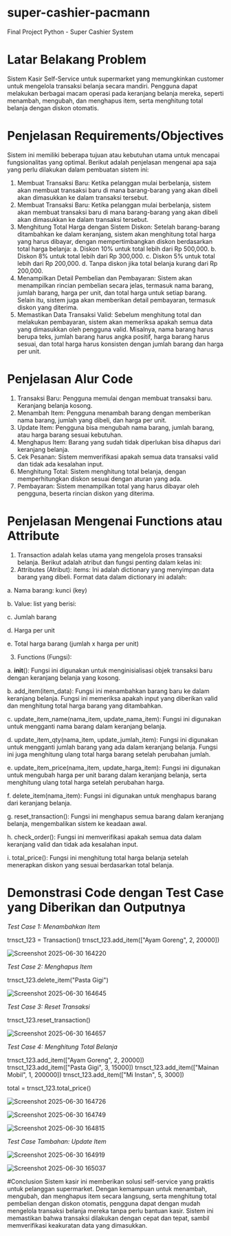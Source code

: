 # super-cashier-pacmann
Final Project Python - Super Cashier System
# Latar Belakang Problem
Sistem Kasir Self-Service untuk supermarket yang memungkinkan customer untuk mengelola transaksi belanja secara mandiri. Pengguna dapat melakukan berbagai macam operasi pada keranjang belanja mereka, seperti menambah, mengubah, dan menghapus item, serta menghitung total belanja dengan diskon otomatis.
# Penjelasan Requirements/Objectives
Sistem ini memiliki beberapa tujuan atau kebutuhan utama untuk mencapai fungsionalitas yang optimal. Berikut adalah penjelasan mengenai apa saja yang perlu dilakukan dalam pembuatan sistem ini:
1. Membuat Transaksi Baru: Ketika pelanggan mulai berbelanja, sistem akan membuat transaksi baru di mana barang-barang yang akan dibeli akan dimasukkan ke dalam transaksi tersebut.
2. Membuat Transaksi Baru: Ketika pelanggan mulai berbelanja, sistem akan membuat transaksi baru di mana barang-barang yang akan dibeli akan dimasukkan ke dalam transaksi tersebut.
3. Menghitung Total Harga dengan Sistem Diskon: Setelah barang-barang ditambahkan ke dalam keranjang, sistem akan menghitung total harga yang harus dibayar, dengan mempertimbangkan diskon berdasarkan total harga belanja: a. Diskon 10% untuk total lebih dari Rp 500,000. b. Diskon 8% untuk total lebih dari Rp 300,000. c. Diskon 5% untuk total lebih dari Rp 200,000. d. Tanpa diskon jika total belanja kurang dari Rp 200,000.
4. Menampilkan Detail Pembelian dan Pembayaran: Sistem akan menampilkan rincian pembelian secara jelas, termasuk nama barang, jumlah barang, harga per unit, dan total harga untuk setiap barang. Selain itu, sistem juga akan memberikan detail pembayaran, termasuk diskon yang diterima.
5. Memastikan Data Transaksi Valid: Sebelum menghitung total dan melakukan pembayaran, sistem akan memeriksa apakah semua data yang dimasukkan oleh pengguna valid. Misalnya, nama barang harus berupa teks, jumlah barang harus angka positif, harga barang harus sesuai, dan total harga harus konsisten dengan jumlah barang dan harga per unit.
# Penjelasan Alur Code
1. Transaksi Baru: Pengguna memulai dengan membuat transaksi baru. Keranjang belanja kosong.
2. Menambah Item: Pengguna menambah barang dengan memberikan nama barang, jumlah yang dibeli, dan harga per unit.
3. Update Item: Pengguna bisa mengubah nama barang, jumlah barang, atau harga barang sesuai kebutuhan.
4. Menghapus Item: Barang yang sudah tidak diperlukan bisa dihapus dari keranjang belanja.
5. Cek Pesanan: Sistem memverifikasi apakah semua data transaksi valid dan tidak ada kesalahan input.
6. Menghitung Total: Sistem menghitung total belanja, dengan memperhitungkan diskon sesuai dengan aturan yang ada.
7. Pembayaran: Sistem menampilkan total yang harus dibayar oleh pengguna, beserta rincian diskon yang diterima.
# Penjelasan Mengenai Functions atau Attribute
1. Transaction adalah kelas utama yang mengelola proses transaksi belanja. Berikut adalah atribut dan fungsi penting dalam kelas ini:
2. Attributes (Atribut):
items: Ini adalah dictionary yang menyimpan data barang yang dibeli. Format data dalam dictionary ini adalah:

a. Nama barang: kunci (key)

b. Value: list yang berisi:

c. Jumlah barang

d. Harga per unit

e. Total harga barang (jumlah x harga per unit)

3. Functions (Fungsi):
    
a. __init__(): Fungsi ini digunakan untuk menginisialisasi objek transaksi baru dengan keranjang belanja yang kosong.

b. add_item(item_data): Fungsi ini menambahkan barang baru ke dalam keranjang belanja. Fungsi ini memeriksa apakah input yang diberikan valid dan menghitung total harga barang yang ditambahkan.

c. update_item_name(nama_item, update_nama_item): Fungsi ini digunakan untuk mengganti nama barang dalam keranjang belanja.

d. update_item_qty(nama_item, update_jumlah_item): Fungsi ini digunakan untuk mengganti jumlah barang yang ada dalam keranjang belanja. Fungsi ini juga menghitung ulang total harga barang setelah perubahan jumlah.

e. update_item_price(nama_item, update_harga_item): Fungsi ini digunakan untuk mengubah harga per unit barang dalam keranjang belanja, serta menghitung ulang total harga setelah perubahan harga.

f. delete_item(nama_item): Fungsi ini digunakan untuk menghapus barang dari keranjang belanja.

g. reset_transaction(): Fungsi ini menghapus semua barang dalam keranjang belanja, mengembalikan sistem ke keadaan awal.

h. check_order(): Fungsi ini memverifikasi apakah semua data dalam keranjang valid dan tidak ada kesalahan input.

i. total_price(): Fungsi ini menghitung total harga belanja setelah menerapkan diskon yang sesuai berdasarkan total belanja.
# Demonstrasi Code dengan Test Case yang Diberikan dan Outputnya
*Test Case 1: Menambahkan Item*

trnsct_123 = Transaction()
trnsct_123.add_item(["Ayam Goreng", 2, 20000])

![Screenshot 2025-06-30 164220](https://github.com/user-attachments/assets/051a6bc2-2acd-4da5-a11c-fed050cdd7e3)

*Test Case 2: Menghapus Item*

trnsct_123.delete_item("Pasta Gigi")

![Screenshot 2025-06-30 164645](https://github.com/user-attachments/assets/9eef6bc9-6d5e-4168-b13b-81b72b20c853)

*Test Case 3: Reset Transaksi*

trnsct_123.reset_transaction()

![Screenshot 2025-06-30 164657](https://github.com/user-attachments/assets/2b66d8de-596c-434d-b7cd-7b1bfc3ca256)


*Test Case 4: Menghitung Total Belanja*

trnsct_123.add_item(["Ayam Goreng", 2, 20000])
trnsct_123.add_item(["Pasta Gigi", 3, 15000])
trnsct_123.add_item(["Mainan Mobil", 1, 200000])
trnsct_123.add_item(["Mi Instan", 5, 3000])

total = trnsct_123.total_price()


![Screenshot 2025-06-30 164726](https://github.com/user-attachments/assets/dcc85661-4f48-48a4-9f22-c3eb09be84c8)


![Screenshot 2025-06-30 164749](https://github.com/user-attachments/assets/796addc4-adbc-4ce9-8a54-de93aa0f67f6)


![Screenshot 2025-06-30 164815](https://github.com/user-attachments/assets/090e2505-bbbc-48e6-bb6c-31838ff1e533)

*Test Case Tambahan: Update Item*

![Screenshot 2025-06-30 164919](https://github.com/user-attachments/assets/9c863060-9efe-460d-8446-76b009a0ece1)


![Screenshot 2025-06-30 165037](https://github.com/user-attachments/assets/9d5a9d43-64e5-46ea-87f4-e6b7ce5efd9e)

#Conclusion
Sistem kasir ini memberikan solusi self-service yang praktis untuk pelanggan supermarket. Dengan kemampuan untuk menambah, mengubah, dan menghapus item secara langsung, serta menghitung total pembelian dengan diskon otomatis, pengguna dapat dengan mudah mengelola transaksi belanja mereka tanpa perlu bantuan kasir. Sistem ini memastikan bahwa transaksi dilakukan dengan cepat dan tepat, sambil memverifikasi keakuratan data yang dimasukkan.
